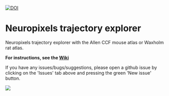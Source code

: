 [![DOI](https://zenodo.org/badge/429406115.svg)](https://zenodo.org/badge/latestdoi/429406115)

# Neuropixels trajectory explorer
Neuropixels trajectory explorer with the Allen CCF mouse atlas or Waxholm rat atlas.

**For instructions, see the [Wiki](https://github.com/petersaj/neuropixels_trajectory_explorer/wiki)**

If you have any issues/bugs/suggestions, please open a github issue by clicking on the 'Issues' tab above and pressing the green 'New issue' button.

![](https://github.com/petersaj/neuropixels_trajectory_explorer/blob/main/wiki/example_trajectory/1.png)
